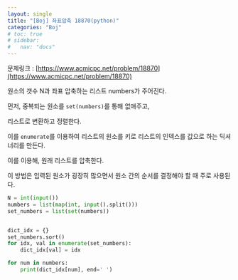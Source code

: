 ```yaml
---
layout: single
title: "[Boj] 좌표압축 18870(python)"
categories: "Boj"
# toc: true
# sidebar:
#   nav: "docs"
---
```


문제링크 : [https://www.acmicpc.net/problem/18870](https://www.acmicpc.net/problem/18870)

원소의 갯수 N과 좌표 압축하는 리스트 numbers가 주어진다.

먼저, 중복되는 원소를 `set(numbers)`를 통해 없애주고,

리스트로 변환하고 정렬한다.

이를 `enumerate`를 이용하여 리스트의 원소를 키로 리스트의 인덱스를 값으로 하는 딕셔너리를 만든다.

이를 이용해, 원래 리스트를 압축한다.

이 방법은 입력된 원소가 굉장히 많으면서 원소 간의 순서를 결정해야 할 때 주로 사용된다.

```python
N = int(input())
numbers = list(map(int, input().split()))
set_numbers = list(set(numbers))


dict_idx = {}
set_numbers.sort()
for idx, val in enumerate(set_numbers):
    dict_idx[val] = idx

for num in numbers:
    print(dict_idx[num], end=' ')
```
